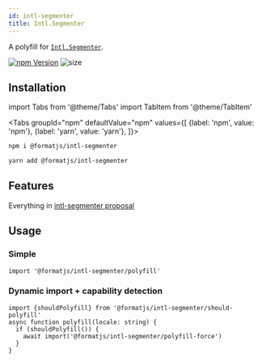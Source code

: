 ```yaml
---
id: intl-segmenter
title: Intl.Segmenter
---
```


A polyfill for [`Intl.Segmenter`](https://tc39.es/proposal-intl-segmenter).

[![npm Version](https://img.shields.io/npm/v/@formatjs/intl-segmenter.svg?style=flat-square)](https://www.npmjs.org/package/@formatjs/intl-segmenter)
![size](https://badgen.net/bundlephobia/minzip/@formatjs/intl-segmenter)

## Installation

import Tabs from '@theme/Tabs'
import TabItem from '@theme/TabItem'

<Tabs
groupId="npm"
defaultValue="npm"
values={[
{label: 'npm', value: 'npm'},
{label: 'yarn', value: 'yarn'},
]}>
<TabItem value="npm">

```sh
npm i @formatjs/intl-segmenter
```

</TabItem>
<TabItem value="yarn">

```sh
yarn add @formatjs/intl-segmenter
```

</TabItem>
</Tabs>

## Features

Everything in [intl-segmenter proposal](https://tc39.es/proposal-intl-segmenter)

## Usage

### Simple

```tsx
import '@formatjs/intl-segmenter/polyfill'
```

### Dynamic import + capability detection

```tsx
import {shouldPolyfill} from '@formatjs/intl-segmenter/should-polyfill'
async function polyfill(locale: string) {
  if (shouldPolyfill()) {
    await import('@formatjs/intl-segmenter/polyfill-force')
  }
}
```
